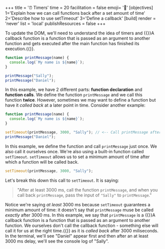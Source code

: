+++
title = '⏰ Timers'
time = 20
facilitation = false
emoji= '🧩'
[objectives]
    1='Explain how we can call functions back after a set amount of time'
    2='Describe how to use setTimeout'
    3='Define a callback'
[build]
  render = 'never'
  list = 'local'
  publishResources = false
+++

To update the DOM, we'll need to understand the idea of timers and {{<tooltip title="callbacks">}}A callback function is a function that is passed as an argument to another function and gets executed after the main function has finished its execution.{{</tooltip>}}.

```js
function printMessage(name) {
  console.log(`My name is ${name}`);
}

printMessage("Sally");
printMessage("Daniel");
```

In this example, we have 2 different parts: **function declaration** and **function calls**. We define the function `printMessage` and we call this function **twice**. However, sometimes we may want to define a function but have it _called back_ at a later point in time. Consider another example:

```js
function printMessage(name) {
  console.log(`My name is ${name}`);
}

setTimeout(printMessage, 3000, "Sally"); // <-- Call printMessage after at least 3000ms, with the argument "Sally"
printMessage("Daniel");
```

In this example, we define the function and call `printMessage` just once. We also call it ourselves once. We're also using a built-in function called `setTimeout`. `setTimeout` allows us to set a minimum amount of time after which a function will be called back.

```js
setTimeout(printMessage, 3000, "Sally");
```

Let's break this down this call to `setTimeout`. It is saying:

> "After at least 3000 ms, call the function `printMessage`, and when you call back `printMessage`, pass the input of `"Sally"` to `printMessage`."

Notice we're saying _at least_ 3000 ms because `setTimeout` guarantees a minimum amount of time: it doesn't say that `printMessage` muse be called _exactly_ after 3000 ms. In this example, we say that `printMessage` is a {{<tooltip title="callback function">}}A callback function is a function that is passed as an argument to another function. We ourselves don't call the callback function - something else will call it for us at the right time.{{</tooltip>}} as it is _called back_ after 3000 miliseconds. In the terminal, we'll see "Daniel" appear first and then after an at least 3000 ms delay, we'll see the console log of "Sally".
